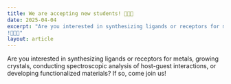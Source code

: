 ```yaml
---
title: We are accepting new students! 🧪🧪🧪
date: 2025-04-04
excerpt: "Are you interested in synthesizing ligands or receptors for metals, growing crystals, conducting spectroscopic analysis of host-guest interactions, or developing functionalized materials? If so, come join us!
!🧪🧪🧪"
layout: article
---
```

<div class="justify-text">
Are you interested in synthesizing ligands or receptors for metals,
growing crystals, conducting spectroscopic analysis of host-guest interactions,
or developing functionalized materials? If so, come join us!</div>
